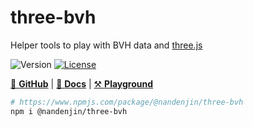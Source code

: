 # three-bvh

Helper tools to play with BVH data and [three.js](https://threejs.org/)

![Version](https://img.shields.io/github/package-json/v/nandenjin/bvh?filename=packages%2Fthree-bvh%2Fpackage.json&style=flat-square)
[![License](https://img.shields.io/npm/l/%40nandenjin%2Fthree-bvh?style=flat-square)](/LICENSE)

[🐙 **GitHub**](https://github.com/nandenjin/bvh) | [📒 **Docs**](https://nandenjin.github.io/bvh/modules/_nandenjin_bvh_parser.html) | [⚒️ **Playground**](https://nandenjin.github.io/bvh/playground/)

```sh
# https://www.npmjs.com/package/@nandenjin/three-bvh
npm i @nandenjin/three-bvh
```
